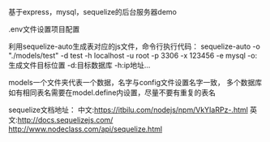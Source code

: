 基于express，mysql，sequelize的后台服务器demo

.env文件设置项目配置

利用sequelize-auto生成表对应的js文件，命令行执行代码：
sequelize-auto -o "./models/test" -d test -h localhost -u root -p 3306 -x 123456 -e mysql
-o:生成文件目标位置
-d:目标数据库
-h:ip地址...

models一个文件夹代表一个数据，名字与config文件设置名字一致，
多个数据库如有相同表名需要在model.define内设置，尽量不要有重复的表名

sequelize文档地址：
中文:https://itbilu.com/nodejs/npm/VkYIaRPz-.html
英文:http://docs.sequelizejs.com/
     http://www.nodeclass.com/api/sequelize.html